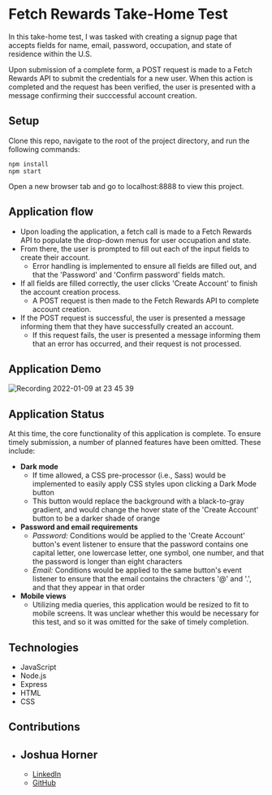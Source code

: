 # Fetch Rewards Take-Home Test
In this take-home test, I was tasked with creating a signup page that accepts fields for name, email, password, occupation, and state of residence within the U.S.

Upon submission of a complete form, a POST request is made to a Fetch Rewards API to submit the credentials for a new user. When this action is completed and the request has been verified, the user is presented with a message confirming their succcessful account creation.

## Setup
Clone this repo, navigate to the root of the project directory, and run the following commands:
```
npm install
npm start
```
Open a new browser tab and go to localhost:8888 to view this project.

## Application flow

- Upon loading the application, a fetch call is made to a Fetch Rewards API to populate the drop-down menus for user occupation and state.
- From there, the user is prompted to fill out each of the input fields to create their account.
  - Error handling is implemented to ensure all fields are filled out, and that the 'Password' and 'Confirm password' fields match.
- If all fields are filled correctly, the user clicks 'Create Account' to finish the account creation process.
  - A POST request is then made to the Fetch Rewards API to complete account creation.
- If the POST request is successful, the user is presented a message informing them that they have successfully created an account.
  - If this request fails, the user is presented a message informing them that an error has occurred, and their request is not processed.

## Application Demo

![Recording 2022-01-09 at 23 45 39](https://user-images.githubusercontent.com/82003147/148727264-2be239b6-88c0-401e-87b4-f4a2bc302204.gif)

## Application Status

At this time, the core functionality of this application is complete. To ensure timely submission, a number of planned features have been omitted. These include:
- **Dark mode**
  - If time allowed, a CSS pre-processor (i.e., Sass) would be implemented to easily apply CSS styles upon clicking a Dark Mode button
  - This button would replace the background with a black-to-gray gradient, and would change the hover state of the 'Create Account' button to be a darker shade of orange
- **Password and email requirements**
  - _Password:_ Conditions would be applied to the 'Create Account' button's event listener to ensure that the password contains one capital letter, one lowercase letter, one symbol, one number, and that the password is longer than eight characters
  - _Email:_ Conditions would be applied to the same button's event listener to ensure that the email contains the chracters '@' and '.', and that they appear in that order
- **Mobile views**
  - Utilizing media queries, this application would be resized to fit to mobile screens. It was unclear whether this would be necessary for this test, and so it was omitted for the sake of timely completion.

## Technologies
- JavaScript
- Node.js
- Express
- HTML
- CSS

## Contributions
- Joshua Horner
  - 
  - [LinkedIn](https://www.linkedin.com/in/joshuapaulhorner/)
  - [GitHub](https://github.com/jphorner)
